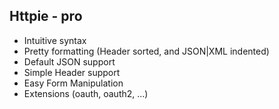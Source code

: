 ## Httpie - pro

* Intuitive syntax
* Pretty formatting (Header sorted, and JSON|XML indented)
* Default JSON support
* Simple Header support
* Easy Form Manipulation
* Extensions (oauth, oauth2, ...)
